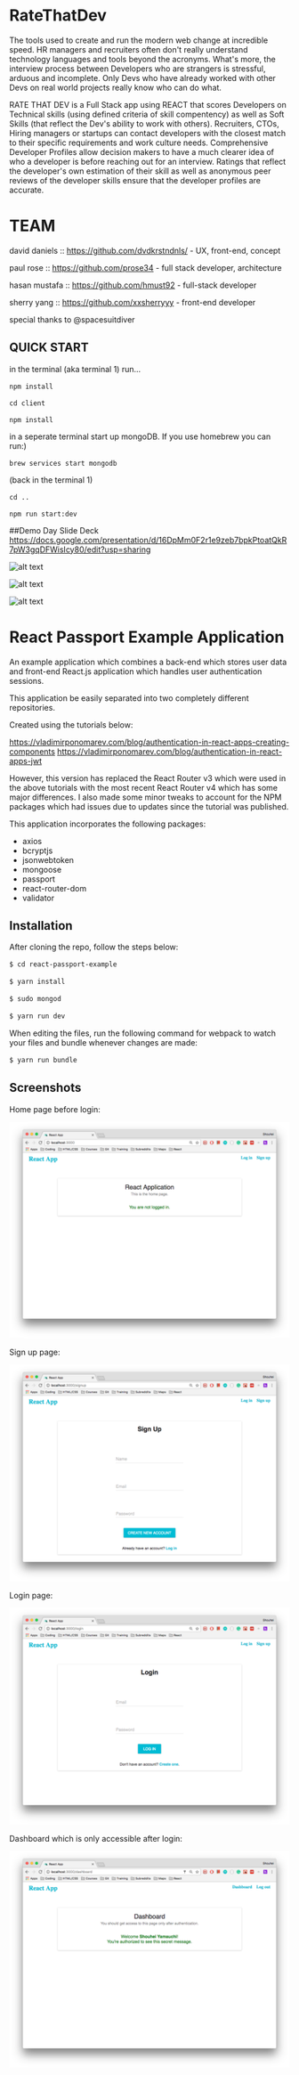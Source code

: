 # RateThatDev

The tools used to create and run the modern web change at incredible speed. HR managers and recruiters often don't really understand technology languages and tools beyond the acronyms. What's more, the interview process between Developers who are strangers is stressful, arduous and incomplete. Only Devs who have already worked with other Devs on real world projects really know who can do what.

RATE THAT DEV is a Full Stack app using REACT that scores Developers on Technical skills (using defined criteria of skill compentency) as well as Soft Skills (that reflect the Dev's ability to work with others). Recruiters, CTOs, Hiring managers or startups can contact developers with the closest match to their specific requirements and work culture needs. Comprehensive Developer Profiles allow decision makers to have a much clearer idea of who a developer is before reaching out for an interview. Ratings that reflect the developer's own estimation of their skill as well as anonymous peer reviews of the developer skills ensure that the developer profiles are accurate.


# TEAM

david daniels :: https://github.com/dvdkrstndnls/ -  UX, front-end, concept

paul rose :: https://github.com/prose34 - full stack developer, architecture

hasan mustafa :: https://github.com/hmust92 - full-stack developer

sherry yang :: https://github.com/xxsherryyy - front-end developer



special thanks to @spacesuitdiver

##  QUICK START


in the terminal (aka terminal 1) run...

```
npm install
```

```
cd client
```

```
npm install
```

in a seperate terminal start up mongoDB. If you use homebrew you can run:)
```
brew services start mongodb
```

(back in the terminal 1)

```
cd ..
```

```
npm run start:dev
```

##Demo Day Slide Deck
https://docs.google.com/presentation/d/16DpMm0F2r1e9zeb7bpkPtoatQkR7pW3gqDFWisIcy80/edit?usp=sharing



![alt text](https://github.com/xxsherryyy/RateMyDev/blob/master/image.png)

![alt text](https://github.com/xxsherryyy/RateMyDev/blob/master/IMG_20180714_173901.jpg)

![alt text](https://github.com/xxsherryyy/RateMyDev/blob/master/IMG_20180714_173912.jpg)



# React Passport Example Application

An example application which combines a back-end which stores user data and front-end React.js application which handles user authentication sessions.

This application be easily separated into two completely different repositories.

Created using the tutorials below:

https://vladimirponomarev.com/blog/authentication-in-react-apps-creating-components
https://vladimirponomarev.com/blog/authentication-in-react-apps-jwt

However, this version has replaced the React Router v3 which were used in the above tutorials with the most recent React Router v4 which has some major differences. I also made some minor tweaks to account for the NPM packages which had issues due to updates since the tutorial was published.

This application incorporates the following packages:

- axios
- bcryptjs
- jsonwebtoken
- mongoose
- passport
- react-router-dom
- validator

## Installation

After cloning the repo, follow the steps below:
```sh
$ cd react-passport-example
```
```sh
$ yarn install
```
```sh
$ sudo mongod
```
```sh
$ yarn run dev
```

When editing the files, run the following command for webpack to watch your files and bundle whenever changes are made:
```sh
$ yarn run bundle
```

## Screenshots

Home page before login:

![Alt Home Page](/README/home.png?raw=true)

Sign up page:

![Alt Signup Page](/README/signup.png?raw=true)

Login page:

![Alt Login Page](/README/login.png?raw=true)

Dashboard which is only accessible after login:

![Alt Dashboard](/README/dashboard.png?raw=true)
